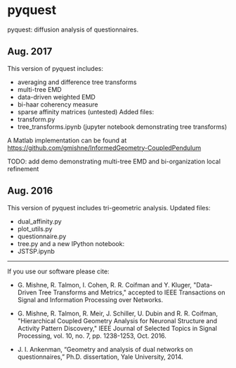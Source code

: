 pyquest
=======

pyquest: diffusion analysis of questionnaires.

Aug. 2017
-----------
This version of pyquest includes: 
* averaging and difference tree transforms 
* multi-tree EMD 
* data-driven weighted EMD
* bi-haar coherency measure
* sparse affinity matrices (untested)
Added files:
* transform.py
* tree_transforms.ipynb (jupyter notebook demonstrating tree transforms)

A Matlab implementation can be found at https://github.com/gmishne/InformedGeometry-CoupledPendulum

TODO: add demo demonstrating multi-tree EMD and bi-organization local refinement


Aug. 2016
-----------
This version of pyquest includes tri-geometric analysis.
Updated files:
* dual_affinity.py
* plot_utils.py
* questionnaire.py
* tree.py
and a new IPython notebook:
* JSTSP.ipynb



------------------------------------
If you use our software please cite:
* G. Mishne, R. Talmon, I. Cohen, R. R. Coifman and Y. Kluger, "Data-Driven Tree Transforms and Metrics," accepted to IEEE Transactions on Signal and Information Processing over Networks.

* G. Mishne, R. Talmon, R. Meir, J. Schiller, U. Dubin and R. R. Coifman, "Hierarchical Coupled Geometry Analysis for Neuronal Structure and Activity Pattern Discovery," IEEE Journal of Selected Topics in Signal Processing, vol. 10, no. 7, pp. 1238-1253, Oct. 2016.

* J. I. Ankenman, “Geometry and analysis of dual networks on questionnaires,” 
Ph.D. dissertation, Yale University, 2014.
